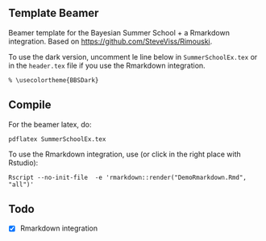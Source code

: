 ## Template Beamer

Beamer template for the Bayesian Summer School + a Rmarkdown integration.
Based on https://github.com/SteveViss/Rimouski.


To use the dark version, uncomment le line below in `SummerSchoolEx.tex` or
in the `header.tex` file if you use the Rmarkdown integration. 

```
% \usecolortheme{BBSDark}
```


## Compile

For the beamer latex, do:

```
pdflatex SummerSchoolEx.tex
```

To use the Rmarkdown integration, use (or click in the right place with Rstudio):

```
Rscript --no-init-file  -e 'rmarkdown::render("DemoRmarkdown.Rmd", "all")'
```



## Todo

- [X] Rmarkdown integration
